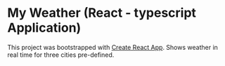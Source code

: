# My Weather (React - typescript Application)

This project was bootstrapped with [Create React App](https://github.com/facebook/create-react-app).
Shows weather in real time for three cities pre-defined.
